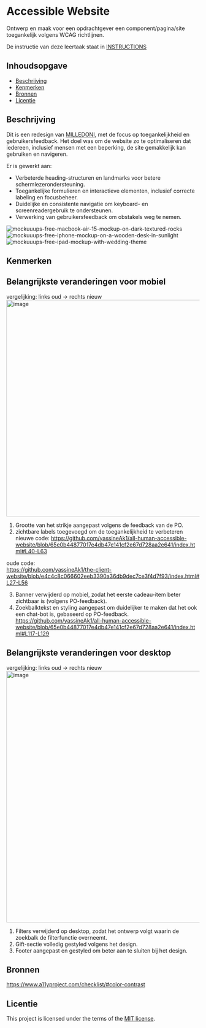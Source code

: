 # Accessible Website

Ontwerp en maak voor een opdrachtgever een component/pagina/site toegankelijk volgens WCAG richtlijnen.

De instructie van deze leertaak staat in [INSTRUCTIONS](https://github.com/fdnd-task/all-human-accessible-website/blob/main/docs/INSTRUCTIONS.md)

## Inhoudsopgave

  * [Beschrijving](#beschrijving)
  * [Kenmerken](#kenmerken)
  * [Bronnen](#bronnen)
  * [Licentie](#licentie)

## Beschrijving
Dit is een redesign van [MILLEDONI](https://yassineak1.github.io/all-human-accessible-website/), met de  focus op toegankelijkheid en gebruikersfeedback. Het doel was om de website zo te optimaliseren dat iedereen, inclusief mensen met een beperking, de site gemakkelijk kan gebruiken en navigeren.

Er is gewerkt aan:   
* Verbeterde heading-structuren en landmarks voor betere schermlezerondersteuning.    
* Toegankelijke formulieren en interactieve elementen, inclusief correcte labeling en focusbeheer.   
* Duidelijke en consistente navigatie om keyboard- en screenreadergebruik te ondersteunen.   
* Verwerking van gebruikersfeedback om obstakels weg te nemen.   


![mockuuups-free-macbook-air-15-mockup-on-dark-textured-rocks](https://github.com/user-attachments/assets/63b23293-545e-4735-97b8-12a9e2a5130b)
![mockuuups-free-iphone-mockup-on-a-wooden-desk-in-sunlight](https://github.com/user-attachments/assets/820b6b21-a1b4-4382-a917-10d12b6bed36)
![mockuuups-free-ipad-mockup-with-wedding-theme](https://github.com/user-attachments/assets/b8d1bae0-f344-47f7-8f2a-c1c4ebf26b1f)

<!-- In de Beschrijving staat hoe je project er uit ziet, hoe het werkt en wat je er mee kan. -->
<!-- Voeg een mooie poster visual toe 📸 -->
<!-- Voeg een link toe naar Github Pages 🌐-->

## Kenmerken
<!-- Bij Kenmerken staat welke technieken zijn gebruikt en hoe. Wat is de HTML structuur? Wat zijn de belangrijkste dingen in CSS? Wat is er met Javascript gedaan en hoe? Misschien heb je een framwork of library gebruikt? -->
## Belangrijkste veranderingen voor mobiel

vergelijking: links oud → rechts nieuw
<img width="804" height="565" alt="image" src="https://github.com/user-attachments/assets/da3d04b2-ba31-471e-83df-c0ff2e6ad971" />

1. Grootte van het strikje aangepast volgens de feedback van de PO.   
2. zichtbare labels toegevoegd om de toegankelijkheid te verbeteren
nieuwe code:
https://github.com/yassineAk1/all-human-accessible-website/blob/65e0b44877017e4db47e141cf2e67d728aa2e641/index.html#L40-L63   

oude code:   
https://github.com/yassineAk1/the-client-website/blob/e4c4c8c066602eeb3390a36db9dec7ce3f4d7f93/index.html#L27-L56  

3. Banner verwijderd op mobiel, zodat het eerste cadeau-item beter zichtbaar is (volgens PO-feedback).   
4. Zoekbalktekst en styling aangepast om duidelijker te maken dat het ook een chat-bot is, gebaseerd op PO-feedback.
   https://github.com/yassineAk1/all-human-accessible-website/blob/65e0b44877017e4db47e141cf2e67d728aa2e641/index.html#L117-L129


## Belangrijkste veranderingen voor desktop 

vergelijking: links oud → rechts nieuw
<img width="1395" height="656" alt="image" src="https://github.com/user-attachments/assets/ddbe3a84-e455-43da-8e5e-c1d5d1d60a7e" />
1. Filters verwijderd op desktop, zodat het ontwerp volgt waarin de zoekbalk de filterfunctie overneemt.   
2. Gift-sectie volledig gestyled volgens het design.   
3. Footer aangepast en gestyled om beter aan te sluiten bij het design.


## Bronnen
https://www.a11yproject.com/checklist/#color-contrast
## Licentie
This project is licensed under the terms of the [MIT license](./LICENSE).
